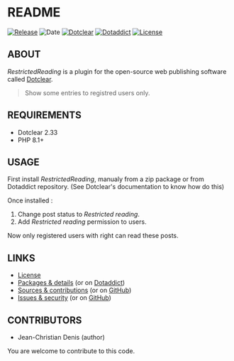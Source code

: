 # README

[![Release](https://img.shields.io/github/v/release/jcdenis/RestrictedReading?color=lightblue)](https://git.dotclear.watch/JcDenis/RestrictedReading/releases)
![Date](https://img.shields.io/github/release-date/jcdenis/RestrictedReading?color=red)
[![Dotclear](https://img.shields.io/badge/dotclear-v2.33-137bbb.svg)](https://fr.dotclear.org/download)
[![Dotaddict](https://img.shields.io/badge/dotaddict-official-9ac123.svg)](https://plugins.dotaddict.org/dc2/details/RestrictedReading)
[![License](https://img.shields.io/github/license/jcdenis/RestrictedReading?color=white)](https://git.dotclear.watch/JcDenis/RestrictedReading/src/branch/master/LICENSE)

## ABOUT

_RestrictedReading_ is a plugin for the open-source web publishing software called [Dotclear](https://www.dotclear.org).

> Show some entries to registred users only.

## REQUIREMENTS

* Dotclear 2.33
* PHP 8.1+

## USAGE

First install _RestrictedReading_, manualy from a zip package or from 
Dotaddict repository. (See Dotclear's documentation to know how do this)

Once installed :
1) Change post status to _Restricted reading_.
2) Add _Restricted reading_ permission to users.

Now only registered users with right can read these posts.

## LINKS

* [License](https://git.dotclear.watch/JcDenis/RestrictedReading/src/branch/master/LICENSE)
* [Packages & details](https://git.dotclear.watch/JcDenis/RestrictedReading/releases) (or on [Dotaddict](https://plugins.dotaddict.org/dc2/details/RestrictedReading))
* [Sources & contributions](https://git.dotclear.watch/JcDenis/RestrictedReading) (or on [GitHub](https://github.com/JcDenis/RestrictedReading))
* [Issues & security](https://git.dotclear.watch/JcDenis/RestrictedReading/issues) (or on [GitHub](https://github.com/JcDenis/RestrictedReading/issues))

## CONTRIBUTORS

* Jean-Christian Denis (author)

You are welcome to contribute to this code.
